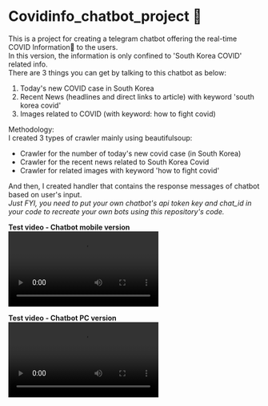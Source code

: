 # Covidinfo_chatbot_project 🦠

This is a project for creating a telegram chatbot offering the real-time COVID Information🦠 to the users.<br />
In this version, the information is only confined to 'South Korea COVID' related info.<br /> 
There are 3 things you can get by talking to this chatbot as below:<br />
1) Today's new COVID case in South Korea<br />
2) Recent News (headlines and direct links to article) with keyword 'south korea covid'<br />
3) Images related to COVID (with keyword: how to fight covid)<br />

Methodology:<br />
I created 3 types of crawler mainly using beautifulsoup:<br />
- Crawler for the number of today's new covid case (in South Korea)<br />
- Crawler for the recent news related to South Korea Covid<br />
- Crawler for related images with keyword 'how to fight covid'<br />

And then, I created handler that contains the response messages of chatbot based on user's input.<br />
*Just FYI, you need to put your own chatbot's api token key and chat_id in your code to recreate your own bots using this repository's code.*


**Test video - Chatbot mobile version**
![Test video - Chatbot mobile version](https://user-images.githubusercontent.com/53321802/157106147-750aab08-91a7-4546-b2c5-55fa08c1b9ea.MP4)

**Test video - Chatbot PC version**
![Test video - Chatbot PC version](https://user-images.githubusercontent.com/53321802/157106157-afd46d4a-d04d-4431-aa01-38bf280b4304.mov)
